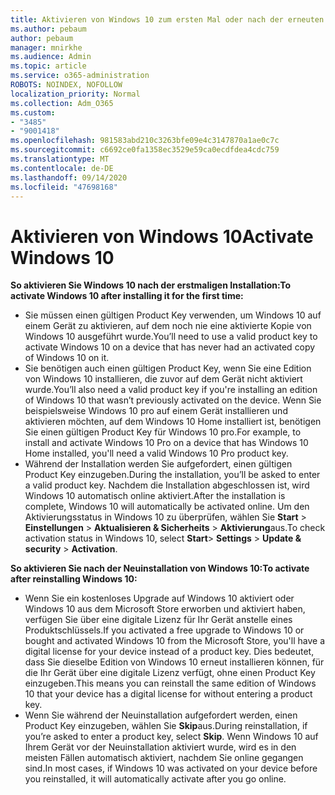 ```yaml
---
title: Aktivieren von Windows 10 zum ersten Mal oder nach der erneuten Installation
ms.author: pebaum
author: pebaum
manager: mnirkhe
ms.audience: Admin
ms.topic: article
ms.service: o365-administration
ROBOTS: NOINDEX, NOFOLLOW
localization_priority: Normal
ms.collection: Adm_O365
ms.custom:
- "3485"
- "9001418"
ms.openlocfilehash: 981583abd210c3263bfe09e4c3147870a1ae0c7c
ms.sourcegitcommit: c6692ce0fa1358ec3529e59ca0ecdfdea4cdc759
ms.translationtype: MT
ms.contentlocale: de-DE
ms.lasthandoff: 09/14/2020
ms.locfileid: "47698168"
---
```

# <a name="activate-windows-10"></a><span data-ttu-id="b5ab6-102">Aktivieren von Windows 10</span><span class="sxs-lookup"><span data-stu-id="b5ab6-102">Activate Windows 10</span></span>

<span data-ttu-id="b5ab6-103">**So aktivieren Sie Windows 10 nach der erstmaligen Installation:**</span><span class="sxs-lookup"><span data-stu-id="b5ab6-103">**To activate Windows 10 after installing it for the first time:**</span></span>

- <span data-ttu-id="b5ab6-104">Sie müssen einen gültigen Product Key verwenden, um Windows 10 auf einem Gerät zu aktivieren, auf dem noch nie eine aktivierte Kopie von Windows 10 ausgeführt wurde.</span><span class="sxs-lookup"><span data-stu-id="b5ab6-104">You’ll need to use a valid product key to activate Windows 10 on a device that has never had an activated copy of Windows 10 on it.</span></span>
- <span data-ttu-id="b5ab6-105">Sie benötigen auch einen gültigen Product Key, wenn Sie eine Edition von Windows 10 installieren, die zuvor auf dem Gerät nicht aktiviert wurde.</span><span class="sxs-lookup"><span data-stu-id="b5ab6-105">You’ll also need a valid product key if you're installing an edition of Windows 10 that wasn’t previously activated on the device.</span></span> <span data-ttu-id="b5ab6-106">Wenn Sie beispielsweise Windows 10 pro auf einem Gerät installieren und aktivieren möchten, auf dem Windows 10 Home installiert ist, benötigen Sie einen gültigen Product Key für Windows 10 pro.</span><span class="sxs-lookup"><span data-stu-id="b5ab6-106">For example, to install and activate Windows 10 Pro on a device that has Windows 10 Home installed, you'll need a valid Windows 10 Pro product key.</span></span>
- <span data-ttu-id="b5ab6-107">Während der Installation werden Sie aufgefordert, einen gültigen Product Key einzugeben.</span><span class="sxs-lookup"><span data-stu-id="b5ab6-107">During the installation, you’ll be asked to enter a valid product key.</span></span> <span data-ttu-id="b5ab6-108">Nachdem die Installation abgeschlossen ist, wird Windows 10 automatisch online aktiviert.</span><span class="sxs-lookup"><span data-stu-id="b5ab6-108">After the installation is complete, Windows 10 will automatically be activated online.</span></span> <span data-ttu-id="b5ab6-109">Um den Aktivierungsstatus in Windows 10 zu überprüfen, wählen Sie **Start** >  **Einstellungen**  >  **Aktualisieren & Sicherheits**  >  **Aktivierung**aus.</span><span class="sxs-lookup"><span data-stu-id="b5ab6-109">To check activation status in Windows 10, select **Start**> **Settings** > **Update & security** > **Activation**.</span></span>

<span data-ttu-id="b5ab6-110">**So aktivieren Sie nach der Neuinstallation von Windows 10:**</span><span class="sxs-lookup"><span data-stu-id="b5ab6-110">**To activate after reinstalling Windows 10:**</span></span>

- <span data-ttu-id="b5ab6-111">Wenn Sie ein kostenloses Upgrade auf Windows 10 aktiviert oder Windows 10 aus dem Microsoft Store erworben und aktiviert haben, verfügen Sie über eine digitale Lizenz für Ihr Gerät anstelle eines Produktschlüssels.</span><span class="sxs-lookup"><span data-stu-id="b5ab6-111">If you activated a free upgrade to Windows 10 or bought and activated Windows 10 from the Microsoft Store, you'll have a digital license for your device instead of a product key.</span></span> <span data-ttu-id="b5ab6-112">Dies bedeutet, dass Sie dieselbe Edition von Windows 10 erneut installieren können, für die Ihr Gerät über eine digitale Lizenz verfügt, ohne einen Product Key einzugeben.</span><span class="sxs-lookup"><span data-stu-id="b5ab6-112">This means you can reinstall the same edition of Windows 10 that your device has a digital license for without entering a product key.</span></span>
- <span data-ttu-id="b5ab6-113">Wenn Sie während der Neuinstallation aufgefordert werden, einen Product Key einzugeben, wählen Sie **Skip**aus.</span><span class="sxs-lookup"><span data-stu-id="b5ab6-113">During reinstallation, if you’re asked to enter a product key, select **Skip**.</span></span> <span data-ttu-id="b5ab6-114">Wenn Windows 10 auf Ihrem Gerät vor der Neuinstallation aktiviert wurde, wird es in den meisten Fällen automatisch aktiviert, nachdem Sie online gegangen sind.</span><span class="sxs-lookup"><span data-stu-id="b5ab6-114">In most cases, if Windows 10 was activated on your device before you reinstalled, it will automatically activate after you go online.</span></span>
